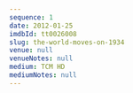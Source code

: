 ```yaml
---
sequence: 1
date: 2012-01-25
imdbId: tt0026008
slug: the-world-moves-on-1934
venue: null
venueNotes: null
medium: TCM HD
mediumNotes: null
---
```


